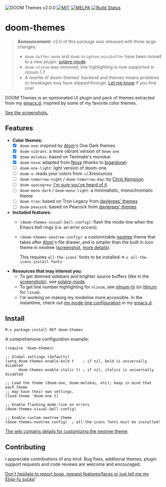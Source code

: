 ![DOOM Themes v2.0.0](https://img.shields.io/badge/DOOM-v2.0.0-blue.svg)
[![MIT](https://img.shields.io/badge/license-MIT-green.svg)](./LICENSE)
[![MELPA](http://melpa.org/packages/doom-themes-badge.svg)](http://melpa.org/#/doom-themes)
[![Build Status](https://travis-ci.org/hlissner/emacs-doom-themes.svg?branch=master)](https://travis-ci.org/hlissner/emacs-doom-themes)

# doom-themes

> **Announcement:** v2.0 of this package was released with three large changes:
>
>   + `doom-buffer-mode` and `doom-brighten-minibuffer` have been moved to a new
>     plugin: [solaire-mode]
>   + `doom-nlinum` was removed; line highlighting is now supported in nlinum 1.7
>   + A rewrite of doom-themes' backend and themes means problems or breakages
>     may have slipped through. [Let me know][issues] if you find one!

DOOM Themes is an opinionated UI plugin and pack of themes extracted from my
[emacs.d], inspired by some of my favorite color themes.

[See the screenshots.][screenshots]

## Features

- **Color themes:**
  - [X] `doom-one`: inspired by [Atom]'s One Dark themes
  - [X] `doom-vibrant`: a more vibrant version of `doom-one`
  - [X] `doom-molokai`: based on Textmate's monokai
  - [X] `doom-nova`: adapted from [Nova] (thanks to [bigardone])
  - [ ] `doom-one-light`: light version of doom-one
  - [ ] `doom-x`: reads your colors from ~/.Xresources
  - [ ] `doom-tomorrow-night` / `doom-tomorrow-day`: by [Chris Kempson][tomorrow]
  - [ ] `doom-spacegrey`: [I'm sure you've heard of it][spacegrey]
  - [ ] `doom-mono-dark` / `doom-mono-light`: a minimalistic, monochromatic theme
  - [ ] `doom-tron`: based on Tron Legacy from [daylerees' themes][daylerees]
  - [ ] `doom-peacock`: based on Peacock from [daylerees' themes][daylerees]
- **Included features:**
  - `(doom-themes-visual-bell-config)`: flash the mode-line when the Emacs bell
    rings (i.e. an error occurs).
  - `(doom-themes-neotree-config)`: a customizable [neotree] theme that takes
    after [Atom]'s file drawer, and is simpler than the built in icon theme in
    neotree ([screenshot](/../screenshots/doom-one.png), [more details][wiki]).

    This requires `all-the-icons`' fonts to be installed: `M-x
    all-the-icons-install-fonts`
- **Resources that may interest you:**
  - To get dimmed sidebars and brighter source buffers (like in the
    [screenshots]), see [solaire-mode].
  - To get line number highlighting for `nlinum`, see [nlinum-hl] (or [hlinum] for
    `linum`).
  - I'm working on making my modeline more accessible. In the meantime, check
    out [my mode-line configuration][mode-line] in my [emacs.d].

## Install

`M-x package-install RET doom-themes`

A comprehensive configuration example:

```emacs-lisp
(require 'doom-themes)

;; Global settings (defaults)
(setq doom-themes-enable-bold t    ; if nil, bold is universally disabled
      doom-themes-enable-italic t) ; if nil, italics is universally disabled

;; Load the theme (doom-one, doom-molokai, etc); keep in mind that each theme
;; may have their own settings.
(load-theme 'doom-one t)

;; Enable flashing mode-line on errors
(doom-themes-visual-bell-config)

;; Enable custom neotree theme
(doom-themes-neotree-config)  ; all-the-icons fonts must be installed!
```

[The wiki contains details for customizing the neotree theme][wiki].

## Contributing

I appreciate contributions of any kind. Bug fixes, additional themes, plugin
support requests and code reviews are welcome and encouraged.

[Don't hesitate to report bugs, request features/faces or just tell me my Elisp-fu sucks][issues]!


[Atom]: http://atom.io
[all-the-icons]: https://github.com/domtronn/all-the-icons.el
[bigardone]: https://github.com/bigardone
[daylerees]: http://daylerees.github.io/
[emacs.d]: https://github.com/hlissner/.emacs.d
[hlinum]: https://melpa.org/#/hlinum
[issues]: https://github.com/hlissner/emacs-doom-themes/issues
[mode-line]: https://github.com/hlissner/.emacs.d/blob/master/modules/ui/doom-modeline/config.el
[neotree]: https://github.com/jaypei/emacs-neotree
[nlinum-hl]: https://github.com/hlissner/emacs-nlinum-hl
[Nova]: https://trevordmiller.com/projects/nova
[screenshots]: https://github.com/hlissner/emacs-doom-themes/tree/screenshots
[solaire-mode]: https://github.com/hlissner/emacs-solaire-mode
[spacegrey]: http://kkga.github.io/spacegray/
[tomorrow]: https://github.com/ChrisKempson/Tomorrow-Theme
[wiki]: https://github.com/hlissner/emacs-doom-themes/wiki
